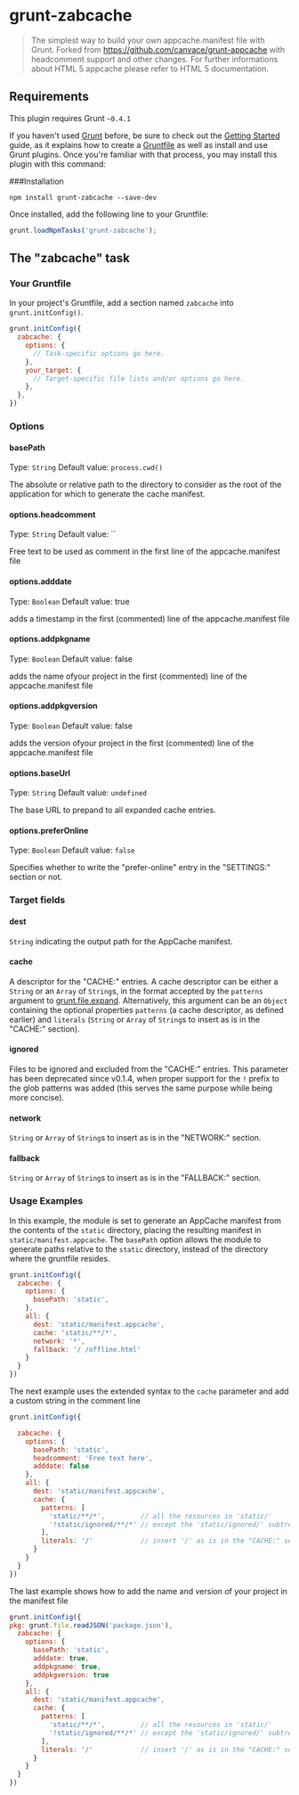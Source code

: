 # grunt-zabcache

> The simplest way to build your own appcache.manifest file with Grunt. Forked from https://github.com/canvace/grunt-appcache with headcomment support and other changes. For further informations about HTML 5 appcache please refer to HTML 5 documentation.

## Requirements
This plugin requires Grunt `~0.4.1`

If you haven't used [Grunt](http://gruntjs.com/) before, be sure to check out the [Getting Started](http://gruntjs.com/getting-started) guide, as it explains how to create a [Gruntfile](http://gruntjs.com/sample-gruntfile) as well as install and use Grunt plugins. Once you're familiar with that process, you may install this plugin with this command:

###Installation
```shell
npm install grunt-zabcache --save-dev
```

Once installed, add the following line to your Gruntfile:

```js
grunt.loadNpmTasks('grunt-zabcache');
```

## The "zabcache" task

### Your Gruntfile
In your project's Gruntfile, add a section named `zabcache` into `grunt.initConfig()`.

```js
grunt.initConfig({
  zabcache: {
    options: {
      // Task-specific options go here.
    },
    your_target: {
      // Target-specific file lists and/or options go here.
    },
  },
})
```

### Options

#### basePath
Type: `String`
Default value: `process.cwd()`

The absolute or relative path to the directory to consider as the root of the application for which to generate the cache manifest.

#### options.headcomment
Type: `String`
Default value: ``

Free text to be used as comment in the first line of the appcache.manifest file

#### options.adddate
Type: `Boolean`
Default value: true

adds a timestamp in the first (commented) line of the appcache.manifest file

#### options.addpkgname
Type: `Boolean`
Default value: false

adds the name ofyour project in the first (commented) line of the appcache.manifest file

#### options.addpkgversion
Type: `Boolean`
Default value: false

adds the version ofyour project in the first (commented) line of the appcache.manifest file

#### options.baseUrl
Type: `String`
Default value: `undefined`

The base URL to prepand to all expanded cache entries.

#### options.preferOnline
Type: `Boolean`
Default value: `false`

Specifies whether to write the "prefer-online" entry in the "SETTINGS:" section or not. 

### Target fields

#### dest

`String` indicating the output path for the AppCache manifest.

#### cache

A descriptor for the "CACHE:" entries. A cache descriptor can be either a `String` or an `Array` of `String`s, in the format accepted by the `patterns` argument to [grunt.file.expand](http://gruntjs.com/api/grunt.file#grunt.file.expand).
Alternatively, this argument can be an `Object` containing the optional properties `patterns` (a cache descriptor, as defined earlier) and `literals` (`String` or `Array` of `String`s to insert as is in the "CACHE:" section).

#### ignored

Files to be ignored and excluded from the "CACHE:" entries. This parameter has been deprecated since v0.1.4, when proper support for the `!` prefix to the glob patterns was added (this serves the same purpose while being more concise).

#### network

`String` or `Array` of `String`s to insert as is in the "NETWORK:" section.

#### fallback

`String` or `Array` of `String`s to insert as is in the "FALLBACK:" section.

### Usage Examples

In this example, the module is set to generate an AppCache manifest from the contents of the `static` directory, placing the resulting manifest in `static/manifest.appcache`. The `basePath` option allows the module to generate paths relative to the `static` directory, instead of the directory where the gruntfile resides.

```js
grunt.initConfig({
  zabcache: {
    options: {
      basePath: 'static',
    },
    all: {
      dest: 'static/manifest.appcache',
      cache: 'static/**/*',
      network: '*',
      fallback: '/ /offline.html'
    }
  }
})
```

The next example uses the extended syntax to the `cache` parameter and add a custom string in the comment line 

```js
grunt.initConfig({

  zabcache: {
    options: {
      basePath: 'static',
      headcomment: 'Free text here',
      adddate: false
    },
    all: {
      dest: 'static/manifest.appcache',
      cache: {
        patterns: [
          'static/**/*',         // all the resources in 'static/'
          '!static/ignored/**/*' // except the 'static/ignored/' subtree
        ],
        literals: '/'            // insert '/' as is in the "CACHE:" section
      }
    }
  }
})
```
The last example shows how to add the name and version of your project in the manifest file 

```js
grunt.initConfig({
pkg: grunt.file.readJSON('package.json'),
  zabcache: {
    options: {
      basePath: 'static',
      adddate: true,
      addpkgname: true,
      addpkgversion: true
    },
    all: {
      dest: 'static/manifest.appcache',
      cache: {
        patterns: [
          'static/**/*',         // all the resources in 'static/'
          '!static/ignored/**/*' // except the 'static/ignored/' subtree
        ],
        literals: '/'            // insert '/' as is in the "CACHE:" section
      }
    }
  }
})
```
